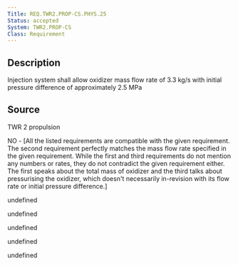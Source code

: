 ```yaml
---
Title: REQ.TWR2.PROP-CS.PHYS.25
Status: accepted
System: TWR2.PROP-CS
Class: Requirement
---
```


## Description

Injection system shall allow oxidizer mass flow rate of 3.3 kg/s with initial pressure difference of approximately 2.5 MPa

## Source

TWR 2 propulsion


NO - [All the listed requirements are compatible with the given requirement. The second requirement perfectly matches the mass flow rate specified in the given requirement. While the first and third requirements do not mention any numbers or rates, they do not contradict the given requirement either. The first speaks about the total mass of oxidizer and the third talks about pressurising the oxidizer, which doesn't necessarily in-revision with its flow rate or initial pressure difference.]

undefined

undefined

undefined

undefined

undefined